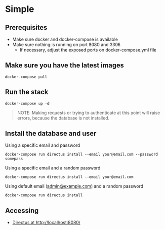 # Simple

## Prerequisites

- Make sure docker and docker-compose is available
- Make sure nothing is running on port 8080 and 3306
  - If necessary, adjust the exposed ports on docker-compose.yml file

## Make sure you have the latest images

```
docker-compose pull
```

## Run the stack

```
docker-compose up -d
```

> NOTE: Making requests or trying to authenticate at this point will raise errors, because the database is not installed.

## Install the database and user

Using a specific email and password

```
docker-compose run directus install --email your@email.com --password somepass
```

Using a specific email and a random password

```
docker-compose run directus install --email your@email.com
```

Using default email (admin@example.com) and a random password

```
docker-compose run directus install
```

## Accessing

- [Directus at http://localhost:8080/](http://localhost:8080/)

